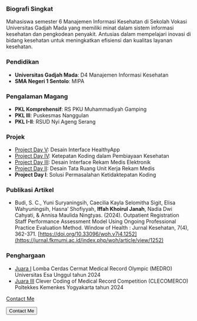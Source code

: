 ### Biografi Singkat
Mahasiswa semester 6 Manajemen Informasi Kesehatan di Sekolah Vokasi Universitas Gadjah Mada yang memiliki minat dalam sistem informasi kesehatan dan pengkodean penyakit. Antusias dalam mempelajari inovasi di bidang kesehatan untuk meningkatkan efisiensi dan kualitas layanan kesehatan.

### Pendidikan
- **Universitas Gadjah Mada**: D4 Manajemen Informasi Kesehatan
- **SMA Negeri 1 Sentolo**: MIPA

### Pengalaman Magang
- **PKL Komprehensif**: RS PKU Muhammadiyah Gamping
- **PKL III**: Puskesmas Nanggulan
- **PKL I-II**: RSUD Nyi Ageng Serang

### Projek
- [Project Day V](https://youtu.be/V4poqSnk9ts?si=aazMhMr9xYFhbNcq): Desain Interface HealthyApp
- [Project Day IV](https://linktr.ee/projectday4b): Ketepatan Koding dalam Pembiayaan Kesehatan
- [Project Day III](https://youtu.be/NiYC8vAgj7Q?si=fjPwA6VRq6WQ2vaC): Desain Interface Rekam Medis Elektronik
- [Project Day II](https://youtu.be/tCFcRvL3pcA?si=nAiqDeela6gJeO6k): Desain Tata Ruang Unit Kerja Rekam Medis
- **Project Day I**: Solusi Permasalahan Ketidaktepatan Koding

### Publikasi Artikel
- Budi, S. C., Yuni Suryaningsih, Caecilia Kayla Selomitha Sigit, Elisa Wahyuningsih, Hasna’ Shofiyyah, **Iffah Khoirul Janah**, Nadia Dwi Cahyati, & Annisa Maulida Ningtyas. (2024). Outpatient Registration Staff Performance Assessment Model Using Ongoing Professional Practice Evaluation Method. Window of Health : Jurnal Kesehatan, 7(4), 362-371. [https://doi.org/10.33096/woh.v7i4.1252](https://jurnal.fkmumi.ac.id/index.php/woh/article/view/1252)

### Penghargaan
- [Juara I](https://www.instagram.com/p/DC_KFYxzCpP/?img_index=1&igsh=eHppOHp0NWYxb3Rn) Lomba Cerdas Cermat Medical Record Olympic (MEDRO) Universitas Esa Unggul tahun 2024
- [Juara III](https://www.instagram.com/p/C9mM44hSlCu/?img_index=3&igsh=MWhreWQwcnh1NGkybQ==) Clever Coding of Medical Record Competition (CLECOMERCO) Poltekkes Kemenkes Yogyakarta tahun 2024

[Contact Me](#contact)

<button id="openContact">Contact Me</button>

<script>
    document.getElementById("openContact").addEventListener("click", function() {
        window.location.href = "/contact/";
    });
</script>
